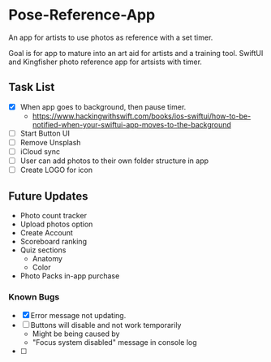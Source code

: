 # Pose-Reference-App
An app for artists to use photos as reference with a set timer.

Goal is for app to mature into an art aid for artists and a training tool.
SwiftUI and Kingfisher photo reference app for artsists with timer.

## Task List
- [x] When app goes to background, then pause timer.
  - https://www.hackingwithswift.com/books/ios-swiftui/how-to-be-notified-when-your-swiftui-app-moves-to-the-background
- [ ] Start Button UI
- [ ] Remove Unsplash
- [ ] iCloud sync
- [ ] User can add photos to their own folder structure in app
- [ ] Create LOGO for icon

## Future Updates
- Photo count tracker
- Upload photos option
- Create Account
- Scoreboard ranking
- Quiz sections
  - Anatomy
  - Color
- Photo Packs in-app purchase

### Known Bugs
- [x] Error message not updating.
- [ ] Buttons will disable and not work temporarily
  - Might be being caused by 
  - "Focus system disabled" message in console log
- [ ] 
